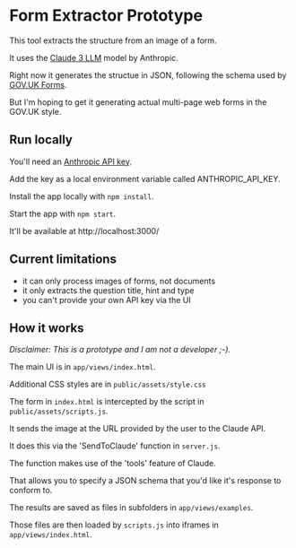 # Form Extractor Prototype

This tool extracts the structure from an image of a form.

It uses the [Claude 3 LLM](https://claude.ai) model by Anthropic.

Right now it generates the structue in JSON, following the schema used by [GOV.UK Forms](https://www.forms.service.gov.uk/).

But I'm hoping to get it generating actual multi-page web forms in the GOV.UK style.

## Run locally

You'll need an [Anthropic API key](https://www.anthropic.com/api).

Add the key as a local environment variable called ANTHROPIC_API_KEY.

Install the app locally with `npm install`.

Start the app with `npm start`.

It'll be available at http://localhost:3000/

## Current limitations

- it can only process images of forms, not documents
- it only extracts the question title, hint and type
- you can't provide your own API key via the UI

## How it works

*Disclaimer: This is a prototype and I am not a developer ;-).*

The main UI is in `app/views/index.html`.

Additional CSS styles are in `public/assets/style.css`

The form in `index.html` is intercepted by the script in `public/assets/scripts.js`.

It sends the image at the URL provided by the user to the Claude API.

It does this via the 'SendToClaude' function in `server.js`.

The function makes use of the 'tools' feature of Claude.

That allows you to specify a JSON schema that you'd like it's response to conform to.

The results are saved as files in subfolders in `app/views/examples`.

Those files are then loaded by `scripts.js` into iframes in `app/views/index.html`.

